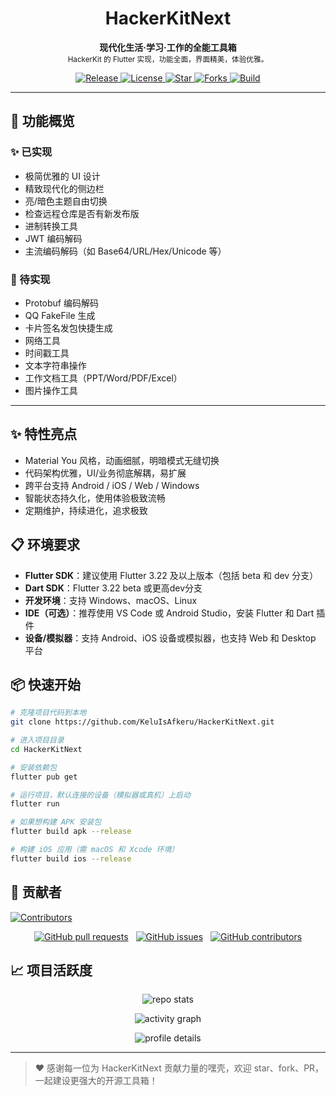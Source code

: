 <h1 align="center">HackerKitNext</h1>
<p align="center">
  <b>现代化生活·学习·工作的全能工具箱</b> <br>
  <sub>HackerKit 的 Flutter 实现，功能全面，界面精美，体验优雅。</sub>
</p>

<p align="center">
  <a href="https://github.com/KeluIsAfkeru/HackerKitNext/releases">
    <img alt="Release" src="https://img.shields.io/github/v/release/KeluIsAfkeru/HackerKitNext?style=flat-square">
  </a>
  <a href="https://github.com/KeluIsAfkeru/HackerKitNext/blob/main/LICENSE">
    <img alt="License" src="https://img.shields.io/github/license/KeluIsAfkeru/HackerKitNext?style=flat-square">
  </a>
  <a href="https://github.com/KeluIsAfkeru/HackerKitNext/stargazers">
    <img alt="Star" src="https://img.shields.io/github/stars/KeluIsAfkeru/HackerKitNext?style=flat-square">
  </a>
  <a href="https://github.com/KeluIsAfkeru/HackerKitNext/network/members">
    <img alt="Forks" src="https://img.shields.io/github/forks/KeluIsAfkeru/HackerKitNext?style=flat-square">
  </a>
  <a href="https://github.com/KeluIsAfkeru/HackerKitNext/actions">
    <img alt="Build" src="https://img.shields.io/github/actions/workflow/status/KeluIsAfkeru/HackerKitNext/flutter.yml?branch=main&style=flat-square">
  </a>
</p>

---

## 🌟 功能概览

### ✨ 已实现
- 极简优雅的 UI 设计
- 精致现代化的侧边栏
- 亮/暗色主题自由切换
- 检查远程仓库是否有新发布版
- 进制转换工具
- JWT 编码解码
- 主流编码解码（如 Base64/URL/Hex/Unicode 等）

### 🚧 待实现
- Protobuf 编码解码
- QQ FakeFile 生成
- 卡片签名发包快捷生成
- 网络工具
- 时间戳工具
- 文本字符串操作
- 工作文档工具（PPT/Word/PDF/Excel）
- 图片操作工具

---

## ✨ 特性亮点

- Material You 风格，动画细腻，明暗模式无缝切换
- 代码架构优雅，UI/业务彻底解耦，易扩展
- 跨平台支持 Android / iOS / Web / Windows
- 智能状态持久化，使用体验极致流畅
- 定期维护，持续进化，追求极致

## 📋 环境要求

- **Flutter SDK**：建议使用 Flutter 3.22 及以上版本（包括 beta 和 dev 分支）
- **Dart SDK**：Flutter 3.22 beta 或更高dev分支
- **开发环境**：支持 Windows、macOS、Linux
- **IDE（可选）**：推荐使用 VS Code 或 Android Studio，安装 Flutter 和 Dart 插件
- **设备/模拟器**：支持 Android、iOS 设备或模拟器，也支持 Web 和 Desktop 平台

## 📦 快速开始

```bash
# 克隆项目代码到本地
git clone https://github.com/KeluIsAfkeru/HackerKitNext.git

# 进入项目目录
cd HackerKitNext

# 安装依赖包
flutter pub get

# 运行项目，默认连接的设备（模拟器或真机）上启动
flutter run

# 如果想构建 APK 安装包
flutter build apk --release

# 构建 iOS 应用（需 macOS 和 Xcode 环境）
flutter build ios --release
```

## 👥 贡献者
<p align="left">
  <a href="https://github.com/KeluIsAfkeru/HackerKitNext/graphs/contributors">
    <img src="https://contrib.rocks/image?repo=KeluIsAfkeru/HackerKit" alt="Contributors" />
  </a>
</p>
<!-- contributor-avatars end -->

<p align="center">
  <a href="https://github.com/KeluIsAfkeru/HackerKitNext/pulls" style="display:inline-block; margin-right:8px;">
    <img alt="GitHub pull requests" src="https://img.shields.io/github/issues-pr/KeluIsAfkeru/HackerKitNext?style=for-the-badge" />
  </a>
  <a href="https://github.com/KeluIsAfkeru/HackerKitNext/issues" style="display:inline-block; margin-right:8px;">
    <img alt="GitHub issues" src="https://img.shields.io/github/issues/KeluIsAfkeru/HackerKitNext?style=for-the-badge" />
  </a>
  <a href="https://github.com/KeluIsAfkeru/HackerKitNext/graphs/contributors" style="display:inline-block;">
    <img alt="GitHub contributors" src="https://img.shields.io/github/contributors/KeluIsAfkeru/HackerKitNext?style=for-the-badge" />
  </a>
</p>



## 📈 项目活跃度

<p align="center">
  <img src="https://github-readme-stats.vercel.app/api/pin/?username=KeluIsAfkeru&repo=HackerKitNext&theme=react&show_owner=true" alt="repo stats"/>
</p>
<p align="center">
  <img src="https://github-readme-activity-graph.vercel.app/graph?username=KeluIsAfkeru&repo=HackerKitNext&theme=react-dark" alt="activity graph"/>
</p>
<p align="center">
  <img src="https://github-profile-summary-cards.vercel.app/api/cards/profile-details?username=KeluIsAfkeru&theme=vue" alt="profile details"/>
</p>

---

> ❤️ 感谢每一位为 HackerKitNext 贡献力量的嘿壳，欢迎 star、fork、PR，一起建设更强大的开源工具箱！